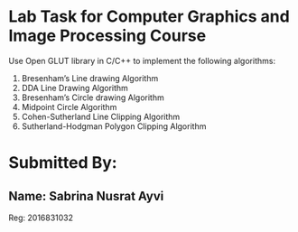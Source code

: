 
# Lab Task for Computer Graphics and Image Processing Course

Use Open GLUT library in C/C++ to implement the following algorithms:
1. Bresenham’s Line drawing Algorithm
2. DDA Line Drawing Algorithm
3. Bresenham’s Circle drawing Algorithm
4. Midpoint Circle Algorithm
5. Cohen-Sutherland Line Clipping Algorithm
6. Sutherland-Hodgman Polygon Clipping Algorithm

# Submitted By:

Name: Sabrina Nusrat Ayvi
  --
Reg: 2016831032
